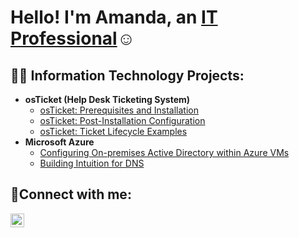 <h1>Hello! I'm Amanda, an <a href="https://linkedin.com/in/amanda-kingsley-234450281/">IT Professional</a>☺</h1>

<h2>👨‍💻 Information Technology Projects:</h2>

- <b>osTicket (Help Desk Ticketing System)</b>
  - [osTicket: Prerequisites and Installation](https://github.com/akingsley22/osticket-prereqs)
  - [osTicket: Post-Installation Configuration](https://github.com/akingsley22/post-install-config)
  - [osTicket: Ticket Lifecycle Examples](https://github.com/akingsley22/ticket-lifecycle)
- <b>Microsoft Azure</b>
  - [Configuring On-premises Active Directory within Azure VMs](https://github.com/akingsley22/configure-ad)
  - [Building Intuition for DNS](https://github.com/akingsley22/intuition-for-DNS)

<h2>🤳Connect with me:</h2>


[<img align="left" alt="Josh | LinkedIn" width="22px" src="https://cdn.jsdelivr.net/npm/simple-icons@v3/icons/linkedin.svg" />][linkedin]



[linkedin]: https://linkedin.com/in/amandakingsley
